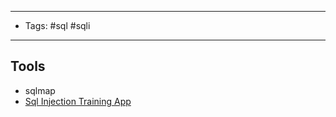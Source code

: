 ----
- Tags: #sql #sqli
----
## Tools
- sqlmap
- [Sql Injection Training App](https://github.com/appsecco/sqlinjection-training-app)